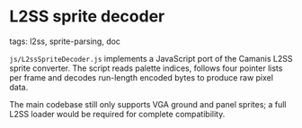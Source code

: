 # L2SS sprite decoder

tags: l2ss, sprite-parsing, doc

`js/L2ssSpriteDecoder.js` implements a JavaScript port of the Camanis L2SS sprite converter. The script reads palette indices, follows four pointer lists per frame and decodes run-length encoded bytes to produce raw pixel data.

The main codebase still only supports VGA ground and panel sprites; a full L2SS loader would be required for complete compatibility.

